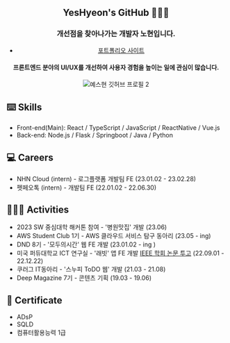 <div align="center">

## YesHyeon's GitHub 🧑🏻‍💻
 
  
 ### 개선점을 찾아나가는 개발자 **노현**입니다.
 
 - [포트폴리오 사이트](https://www.yeshyun.site)
 

#### 프론트엔드 분야의 UI/UX를 개선하여 사용자 경험을 높이는 일에 관심이 많습니다.
  
![예스현 깃허브 프로필 2](https://user-images.githubusercontent.com/81014501/162112028-8be4e01a-03f2-4021-8c35-78af2f4c6022.jpg)

  </div>

##  ⌨️ Skills 
  - Front-end(Main): React / TypeScript / JavaScript / ReactNative / Vue.js 
  - Back-end: Node.js / Flask / Springboot / Java / Python

## 💻 Careers 
- NHN Cloud (intern) - 로그플랫폼 개발팀 FE (23.01.02 - 23.02.28)
- 펫페오톡 (intern) - 개발팀 FE (22.01.02 - 22.06.30)
  
## 🧑🏻‍💻 Activities 
- 2023 SW 중심대학 해커톤 참여 - '병원맛집' 개발 (23.06)
- AWS Student Club 1기 - AWS 클라우드 서비스 탐구 동아리 (23.05 - ing)
- DND 8기 - '모두의시간' 웹 FE 개발 (23.01.02 - ing )
- 미국 퍼듀대학교 ICT 연구실 - '래빗' 앱 FE 개발 [IEEE 학회 논문 투고](https://ieeexplore.ieee.org/document/10233968) (22.09.01 - 22.12.22)
- 쿠러그 IT동아리 - '스누피 ToDO 웹' 개발 (21.03 - 21.08)
- Deep Magazine 7기 - 콘텐츠 기획 (19.03 - 19.06)


##  📜 Certificate
- ADsP 
- SQLD 
- 컴퓨터활용능력 1급





